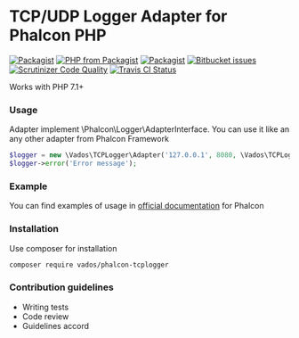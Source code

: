 # TCP/UDP Logger Adapter for Phalcon PHP #

[![Packagist](https://img.shields.io/packagist/l/vados/phalcon-tcplogger.svg)]()
[![PHP from Packagist](https://img.shields.io/packagist/php-v/vados/phalcon-tcplogger.svg)]()
[![Packagist](https://img.shields.io/packagist/dt/vados/phalcon-tcplogger.svg)]()
[![Bitbucket issues](https://img.shields.io/bitbucket/issues/Scary_Donetskiy/phalcon-tcplogger.svg)]()
[![Scrutinizer Code Quality](https://scrutinizer-ci.com/g/ScaryDonetskiy/Phalcon-TCP-UDP-Logger/badges/quality-score.png?b=master)](https://scrutinizer-ci.com/g/ScaryDonetskiy/Phalcon-TCP-UDP-Logger/?branch=master)
[![Travis CI Status](https://travis-ci.org/ScaryDonetskiy/Phalcon-TCP-UDP-Logger.svg?branch=master)](https://travis-ci.org/ScaryDonetskiy/Phalcon-TCP-UDP-Logger)


Works with PHP 7.1+

### Usage ###

Adapter implement \Phalcon\Logger\AdapterInterface. You can use it like an any other adapter from Phalcon Framework

```php
$logger = new \Vados\TCPLogger\Adapter('127.0.0.1', 8080, \Vados\TCPLogger\Protocol::TCP);
$logger->error('Error message');
```

### Example ###

You can find examples of usage in [official documentation](https://docs.phalconphp.com/en/3.2/logging) for Phalcon

### Installation ###

Use composer for installation
```bash
composer require vados/phalcon-tcplogger
```

### Contribution guidelines ###

* Writing tests
* Code review
* Guidelines accord
